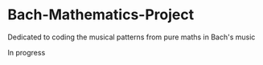 # Bach-Mathematics-Project
Dedicated to coding the musical patterns from pure maths in Bach's music

In progress
